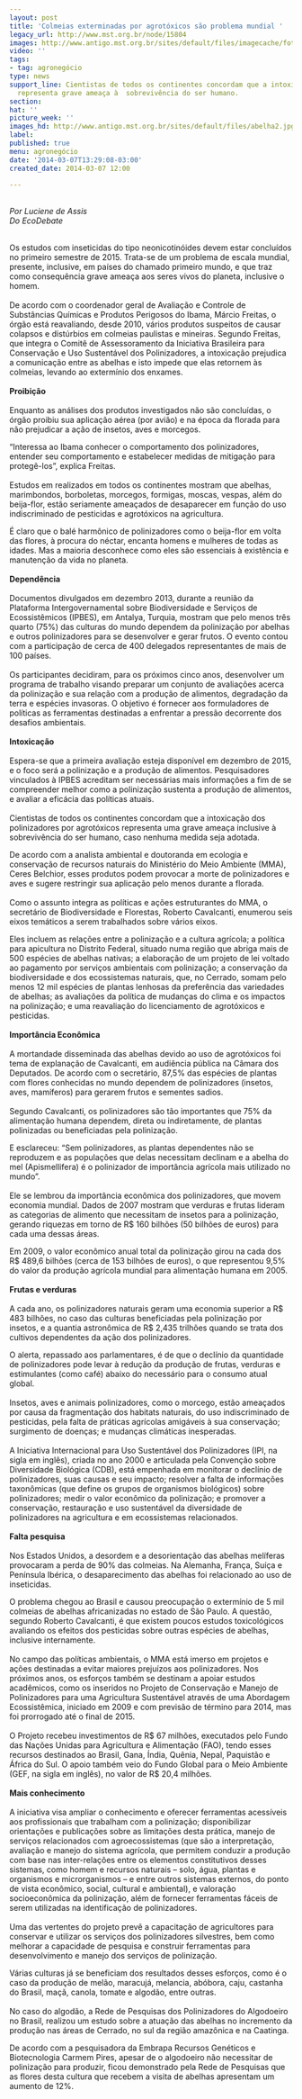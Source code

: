 ```yaml
---
layout: post
title: 'Colmeias exterminadas por agrotóxicos são problema mundial '
legacy_url: http://www.mst.org.br/node/15804
images: http://www.antigo.mst.org.br/sites/default/files/imagecache/foto_destaque/abelha2.jpg
video: ''
tags:
- tag: agronegócio
type: news
support_line: Cientistas de todos os continentes concordam que a intoxicação dos  polinizadores&nbsp;
  representa grave ameaça à  sobrevivência do ser humano.
section: 
hat: ''
picture_week: ''
images_hd: http://www.antigo.mst.org.br/sites/default/files/abelha2.jpg
label: 
published: true
menu: agronegócio
date: '2014-03-07T13:29:08-03:00'
created_date: 2014-03-07 12:00

---
```

<p><br><em>Por Luciene de Assis<br>Do&nbsp;EcoDebate</em><br>&nbsp;</p><p>Os estudos com inseticidas do tipo neonicotinóides devem estar concluídos no primeiro semestre de 2015. Trata-se de um problema de escala mundial, presente, inclusive, em países do chamado primeiro mundo, e que traz como consequência grave ameaça aos seres vivos do planeta, inclusive o homem.<br><br>De acordo com o coordenador geral de Avaliação e Controle de Substâncias Químicas e Produtos Perigosos do Ibama, Márcio Freitas, o órgão está reavaliando, desde 2010, vários produtos suspeitos de causar colapsos e distúrbios em colmeias paulistas e mineiras. Segundo Freitas, que integra o Comitê de Assessoramento da Iniciativa Brasileira para Conservação e Uso Sustentável dos Polinizadores, a intoxicação prejudica a comunicação entre as abelhas e isto impede que elas retornem às colmeias, levando ao extermínio dos enxames.<br><br><strong>Proibição</strong><br><br>Enquanto as análises dos produtos investigados não são concluídas, o órgão proibiu sua aplicação aérea (por avião) e na época da florada para não prejudicar a ação de insetos, aves e morcegos. </p><p>“Interessa ao Ibama conhecer o comportamento dos polinizadores, entender seu comportamento e estabelecer medidas de mitigação para protegê-los”, explica Freitas.<br><br>Estudos em realizados em todos os continentes mostram que abelhas, marimbondos, borboletas, morcegos, formigas, moscas, vespas, além do beija-flor, estão seriamente ameaçados de desaparecer em função do uso indiscriminado de pesticidas e agrotóxicos na agricultura. </p><p>É claro que o balé harmônico de polinizadores como o beija-flor em volta das flores, à procura do néctar, encanta homens e mulheres de todas as idades. Mas a maioria desconhece como eles são essenciais à existência e manutenção da vida no planeta.<br><br><strong>Dependência</strong><br><br>Documentos divulgados em dezembro 2013, durante a reunião da Plataforma Intergovernamental sobre Biodiversidade e Serviços de Ecossistêmicos (IPBES), em Antalya, Turquia, mostram que pelo menos três quarto (75%) das culturas do mundo dependem da polinização por abelhas e outros polinizadores para se desenvolver e gerar frutos. O evento contou com a participação de cerca de 400 delegados representantes de mais de 100 países.<br><br>Os participantes decidiram, para os próximos cinco anos, desenvolver um programa de trabalho visando preparar um conjunto de avaliações acerca da polinização e sua relação com a produção de alimentos, degradação da terra e espécies invasoras. O objetivo é fornecer aos formuladores de políticas as ferramentas destinadas a enfrentar a pressão decorrente dos desafios ambientais.<br><br><strong>Intoxicação</strong><br><br>Espera-se que a primeira avaliação esteja disponível em dezembro de 2015, e o foco será a polinização e a produção de alimentos. Pesquisadores vinculados à IPBES acreditam ser necessárias mais informações a fim de se compreender melhor como a polinização sustenta a produção de alimentos, e avaliar a eficácia das políticas atuais.<br><br>Cientistas de todos os continentes concordam que a intoxicação dos polinizadores por agrotóxicos representa uma grave ameaça inclusive à sobrevivência do ser humano, caso nenhuma medida seja adotada. </p><p>De acordo com a analista ambiental e doutoranda em ecologia e conservação de recursos naturais do Ministério do Meio Ambiente (MMA), Ceres Belchior, esses produtos podem provocar a morte de polinizadores e aves e sugere restringir sua aplicação pelo menos durante a florada.<br><br>Como o assunto integra as políticas e ações estruturantes do MMA, o secretário de Biodiversidade e Florestas, Roberto Cavalcanti, enumerou seis eixos temáticos a serem trabalhados sobre vários eixos. </p><p>Eles incluem as relações entre a polinização e a cultura agrícola; a política para apicultura no Distrito Federal, situado numa região que abriga mais de 500 espécies de abelhas nativas; a elaboração de um projeto de lei voltado ao pagamento por serviços ambientais com polinização; a conservação da biodiversidade e dos ecossistemas naturais, que, no Cerrado, somam pelo menos 12 mil espécies de plantas lenhosas da preferência das variedades de abelhas; as avaliações da política de mudanças do clima e os impactos na polinização; e uma reavaliação do licenciamento de agrotóxicos e pesticidas.<br><br><strong>Importância Econômica</strong><br><br>A mortandade disseminada das abelhas devido ao uso de agrotóxicos foi tema de explanação de Cavalcanti, em audiência pública na Câmara dos Deputados. De acordo com o secretário, 87,5% das espécies de plantas com flores conhecidas no mundo dependem de polinizadores (insetos, aves, mamíferos) para gerarem frutos e sementes sadios.<br><br>Segundo Cavalcanti, os polinizadores são tão importantes que 75% da alimentação humana dependem, direta ou indiretamente, de plantas polinizadas ou beneficiadas pela polinização. </p><p>E esclareceu: “Sem polinizadores, as plantas dependentes não se reproduzem e as populações que delas necessitam declinam e a abelha do mel (Apismellifera) é o polinizador de importância agrícola mais utilizado no mundo”.<br><br>Ele se lembrou da importância econômica dos polinizadores, que movem economia mundial. Dados de 2007 mostram que verduras e frutas lideram as categorias de alimento que necessitam de insetos para a polinização, gerando riquezas em torno de R$ 160 bilhões (50 bilhões de euros) para cada uma dessas áreas. </p><p>Em 2009, o valor econômico anual total da polinização girou na cada dos R$ 489,6 bilhões (cerca de 153 bilhões de euros), o que representou 9,5% do valor da produção agrícola mundial para alimentação humana em 2005.<br><br><strong>Frutas e verduras</strong><br><br>A cada ano, os polinizadores naturais geram uma economia superior a R$ 483 bilhões, no caso das culturas beneficiadas pela polinização por insetos, e a quantia astronômica de R$ 2,435 trilhões quando se trata dos cultivos dependentes da ação dos polinizadores.</p><p>O alerta, repassado aos parlamentares, é de que o declínio da quantidade de polinizadores pode levar à redução da produção de frutas, verduras e estimulantes (como café) abaixo do necessário para o consumo atual global.<br><br>Insetos, aves e animais polinizadores, como o morcego, estão ameaçados por causa da fragmentação dos habitats naturais, do uso indiscriminado de pesticidas, pela falta de práticas agrícolas amigáveis à sua conservação; surgimento de doenças; e mudanças climáticas inesperadas.<br><br>A Iniciativa Internacional para Uso Sustentável dos Polinizadores (IPI, na sigla em inglês), criada no ano 2000 e articulada pela Convenção sobre Diversidade Biológica (CDB), está empenhada em monitorar o declínio de polinizadores, suas causas e seu impacto; resolver a falta de informações taxonômicas (que define os grupos de organismos biológicos) sobre polinizadores; medir o valor econômico da polinização; e promover a conservação, restauração e uso sustentável da diversidade de polinizadores na agricultura e em ecossistemas relacionados.<br><br><strong>Falta pesquisa</strong><br><br>Nos Estados Unidos, a desordem e a desorientação das abelhas melíferas provocaram a perda de 90% das colmeias. Na Alemanha, França, Suíça e Península Ibérica, o desaparecimento das abelhas foi relacionado ao uso de inseticidas.</p><p>O problema chegou ao Brasil e causou preocupação o extermínio de 5 mil colmeias de abelhas africanizadas no estado de São Paulo. A questão, segundo Roberto Cavalcanti, é que existem poucos estudos toxicológicos avaliando os efeitos dos pesticidas sobre outras espécies de abelhas, inclusive internamente.<br><br>No campo das políticas ambientais, o MMA está imerso em projetos e ações destinadas a evitar maiores prejuízos aos polinizadores. Nos próximos anos, os esforços também se destinam a apoiar estudos acadêmicos, como os inseridos no Projeto de Conservação e Manejo de Polinizadores para uma Agricultura Sustentável através de uma Abordagem Ecossistêmica, iniciado em 2009 e com previsão de término para 2014, mas foi prorrogado até o final de 2015.<br><br>O Projeto recebeu investimentos de R$ 67 milhões, executados pelo Fundo das Nações Unidas para Agricultura e Alimentação (FAO), tendo esses recursos destinados ao Brasil, Gana, Índia, Quênia, Nepal, Paquistão e África do Sul. O apoio também veio do Fundo Global para o Meio Ambiente (GEF, na sigla em inglês), no valor de R$ 20,4 milhões.<br><br><strong>Mais conhecimento</strong><br><br>A iniciativa visa ampliar o conhecimento e oferecer ferramentas acessíveis aos profissionais que trabalham com a polinização; disponibilizar orientações e publicações sobre as limitações desta prática, manejo de serviços relacionados com agroecossistemas (que são a interpretação, avaliação e manejo do sistema agrícola, que permitem conduzir a produção com base nas inter-relações entre os elementos constitutivos desses sistemas, como homem e recursos naturais – solo, água, plantas e organismos e microrganismos – e entre outros sistemas externos, do ponto de vista econômico, social, cultural e ambiental), e valoração socioeconômica da polinização, além de fornecer ferramentas fáceis de serem utilizadas na identificação de polinizadores.<br><br>Uma das vertentes do projeto prevê a capacitação de agricultores para conservar e utilizar os serviços dos polinizadores silvestres, bem como melhorar a capacidade de pesquisa e construir ferramentas para desenvolvimento e manejo dos serviços de polinização.</p><p>Várias culturas já se beneficiam dos resultados desses esforços, como é o caso da produção de melão, maracujá, melancia, abóbora, caju, castanha do Brasil, maçã, canola, tomate e algodão, entre outras.<br><br>No caso do algodão, a Rede de Pesquisas dos Polinizadores do Algodoeiro no Brasil, realizou um estudo sobre a atuação das abelhas no incremento da produção nas áreas de Cerrado, no sul da região amazônica e na Caatinga.</p><p>De acordo com a pesquisadora da Embrapa Recursos Genéticos e Biotecnologia Carmem Pires, apesar de o algodoeiro não necessitar de polinização para produzir, ficou demonstrado pela Rede de Pesquisas que as flores desta cultura que recebem a visita de abelhas apresentam um aumento de 12%.</p>
